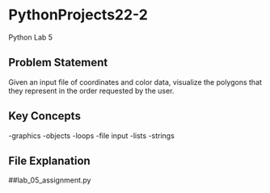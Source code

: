 # PythonProjects22-2
Python Lab 5



## Problem Statement
Given an input file of coordinates and color data, visualize the polygons that they represent in the order
requested by the user.


## Key Concepts

-graphics
-objects
-loops
-file input
-lists
-strings




## File Explanation

##lab_05_assignment.py





